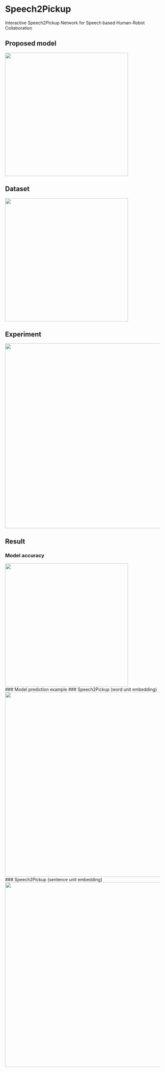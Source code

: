 # Speech2Pickup
Interactive Speech2Pickup Network for Speech based Human-Robot Collaboration

## Proposed model
<div>
  <img width=400 src='https://user-images.githubusercontent.com/58288696/102177354-b8471b00-3ee6-11eb-95b6-f018025b8a7d.PNG'>
</div>

## Dataset
<div>
  <img width=400 src='https://user-images.githubusercontent.com/58288696/102177156-4078f080-3ee6-11eb-8cd1-9547513ea691.png'>
</div>

## Experiment
<div>
  <img width=600 src='https://user-images.githubusercontent.com/58288696/102176528-eaf01400-3ee4-11eb-89a5-e7c986ab838d.png'>
</div>

## Result
### Model accuracy
<div>
  <img width=400 src='https://user-images.githubusercontent.com/58288696/102177647-4fac6e00-3ee7-11eb-86e1-72492b809d46.png'>
</div>
### Model prediction example
### Speech2Pickup (word unit embedding)
<div>
  <img width=600 src='https://user-images.githubusercontent.com/58288696/102177991-f6910a00-3ee7-11eb-8341-c5e30a7bc201.png'>
</div>
### Speech2Pickup (sentence unit embedding)
<div>
  <img width=600 src='https://user-images.githubusercontent.com/58288696/102178024-04468f80-3ee8-11eb-8b69-eb26e3cc8b39.png'>
</div>
